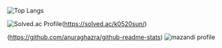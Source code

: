 <!---
sitorstand/sitorstand is a ✨ special ✨ repository because its `README.md` (this file) appears on your GitHub profile.
You can click the Preview link to take a look at your changes.
--->
![Top Langs](https://github-readme-stats.vercel.app/api/top-langs/?username=sitorstand&exclude_repo=sitorstand.github.io&layout=compact)

![Solved.ac Profile](http://mazassumnida.wtf/api/v2/generate_badge?boj=k0520sun)(https://solved.ac/k0520sun/)

(https://github.com/anuraghazra/github-readme-stats)
![mazandi profile](http://mazandi.herokuapp.com/api?handle=(k0520sun)&theme=(warm))

